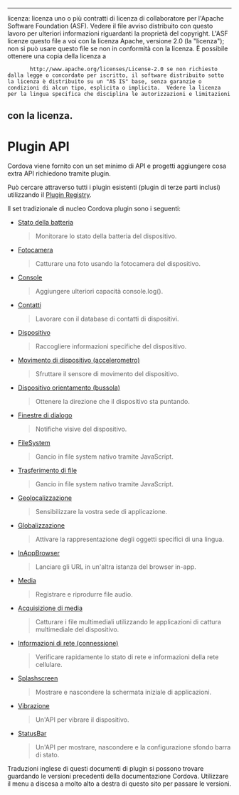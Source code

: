 * * *

licenza: licenza uno o più contratti di licenza di collaboratore per l'Apache Software Foundation (ASF). Vedere il file avviso distribuito con questo lavoro per ulteriori informazioni riguardanti la proprietà del copyright. L'ASF licenze questo file a voi con la licenza Apache, versione 2.0 (la "licenza"); non si può usare questo file se non in conformità con la licenza. È possibile ottenere una copia della licenza a

           http://www.apache.org/licenses/License-2.0 se non richiesto dalla legge o concordato per iscritto, il software distribuito sotto la licenza è distribuito su un "AS IS" base, senza garanzie o condizioni di alcun tipo, esplicita o implicita.  Vedere la licenza per la lingua specifica che disciplina le autorizzazioni e limitazioni
    

## con la licenza.

# Plugin API

Cordova viene fornito con un set minimo di API e progetti aggiungere cosa extra API richiedono tramite plugin.

Può cercare attraverso tutti i plugin esistenti (plugin di terze parti inclusi) utilizzando il [Plugin Registry][1].

 [1]: http://plugins.cordova.io/

Il set tradizionale di nucleo Cordova plugin sono i seguenti:

*   [Stato della batteria][2]
    
    > Monitorare lo stato della batteria del dispositivo.

*   [Fotocamera][3]
    
    > Catturare una foto usando la fotocamera del dispositivo.

*   [Console][4]
    
    > Aggiungere ulteriori capacità console.log().

*   [Contatti][5]
    
    > Lavorare con il database di contatti di dispositivi.

*   [Dispositivo][6]
    
    > Raccogliere informazioni specifiche del dispositivo.

*   [Movimento di dispositivo (accelerometro)][7]
    
    > Sfruttare il sensore di movimento del dispositivo.

*   [Dispositivo orientamento (bussola)][8]
    
    > Ottenere la direzione che il dispositivo sta puntando.

*   [Finestre di dialogo][9]
    
    > Notifiche visive del dispositivo.

*   [FileSystem][10]
    
    > Gancio in file system nativo tramite JavaScript.

*   [Trasferimento di file][11]
    
    > Gancio in file system nativo tramite JavaScript.

*   [Geolocalizzazione][12]
    
    > Sensibilizzare la vostra sede di applicazione.

*   [Globalizzazione][13]
    
    > Attivare la rappresentazione degli oggetti specifici di una lingua.

*   [InAppBrowser][14]
    
    > Lanciare gli URL in un'altra istanza del browser in-app.

*   [Media][15]
    
    > Registrare e riprodurre file audio.

*   [Acquisizione di media][16]
    
    > Catturare i file multimediali utilizzando le applicazioni di cattura multimediale del dispositivo.

*   [Informazioni di rete (connessione)][17]
    
    > Verificare rapidamente lo stato di rete e informazioni della rete cellulare.

*   [Splashscreen][18]
    
    > Mostrare e nascondere la schermata iniziale di applicazioni.

*   [Vibrazione][19]
    
    > Un'API per vibrare il dispositivo.

*   [StatusBar][20]
    
    > Un'API per mostrare, nascondere e la configurazione sfondo barra di stato.

 [2]: http://plugins.cordova.io/#/package/org.apache.cordova.battery-status
 [3]: http://plugins.cordova.io/#/package/org.apache.cordova.camera
 [4]: http://plugins.cordova.io/#/package/org.apache.cordova.console
 [5]: http://plugins.cordova.io/#/package/org.apache.cordova.contacts
 [6]: http://plugins.cordova.io/#/package/org.apache.cordova.device
 [7]: http://plugins.cordova.io/#/package/org.apache.cordova.device-motion
 [8]: http://plugins.cordova.io/#/package/org.apache.cordova.device-orientation
 [9]: http://plugins.cordova.io/#/package/org.apache.cordova.dialogs
 [10]: http://plugins.cordova.io/#/package/org.apache.cordova.file
 [11]: http://plugins.cordova.io/#/package/org.apache.cordova.file-transfer
 [12]: http://plugins.cordova.io/#/package/org.apache.cordova.geolocation
 [13]: http://plugins.cordova.io/#/package/org.apache.globalization
 [14]: http://plugins.cordova.io/#/package/org.apache.cordova.inappbrowser
 [15]: http://plugins.cordova.io/#/package/org.apache.cordova.media
 [16]: http://plugins.cordova.io/#/package/org.apache.cordova.media-capture
 [17]: http://plugins.cordova.io/#/package/org.apache.cordova.network-information
 [18]: http://plugins.cordova.io/#/package/org.apache.cordova.splashscreen
 [19]: http://plugins.cordova.io/#/package/org.apache.cordova.vibration
 [20]: https://github.com/apache/cordova-plugin-statusbar/blob/master/doc/index.md

Traduzioni inglese di questi documenti di plugin si possono trovare guardando le versioni precedenti della documentazione Cordova. Utilizzare il menu a discesa a molto alto a destra di questo sito per passare le versioni.